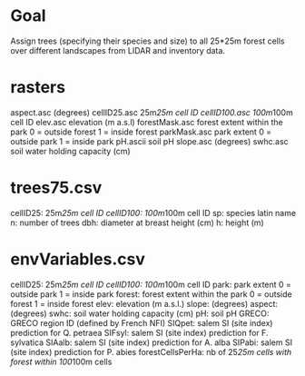 # Goal
Assign trees (specifying their species and size) to all 25*25m forest cells over different landscapes from LIDAR and inventory data.




# rasters
aspect.asc       (degrees)
cellID25.asc     25m*25m cell ID
cellID100.asc    100m*100m cell ID
elev.asc         elevation (m a.s.l)
forestMask.asc   forest extent within the park
                 0 = outside forest
                 1 = inside forest
parkMask.asc     park extent
                 0 = outside park
                 1 = inside park
pH.ascii         soil pH
slope.asc        (degrees)
swhc.asc         soil water holding capacity (cm)



# trees75.csv
cellID25:    25m*25m cell ID
cellID100:   100m*100m cell ID
sp:          species latin name
n:           number of trees
dbh:         diameter at breast height (cm)
h:           height (m)


# envVariables.csv
cellID25:           25m*25m cell ID
cellID100:          100m*100m cell ID
park:               park extent
                    0 = outside park
                    1 = inside park
forest:             forest extent within the park
                    0 = outside forest
                    1 = inside forest
elev:               elevation (m a.s.l.)
slope:              (degrees)
aspect:             (degrees)
swhc:               soil water holding capacity (cm)
pH:                 soil pH
GRECO:              GRECO region ID (defined by French NFI)
SIQpet:             salem SI (site index) prediction for Q. petraea
SIFsyl:             salem SI (site index) prediction for F. sylvatica
SIAalb:             salem SI (site index) prediction for A. alba
SIPabi:             salem SI (site index) prediction for P. abies
forestCellsPerHa:   nb of 25*25m cells with forest within 100*100m cells
